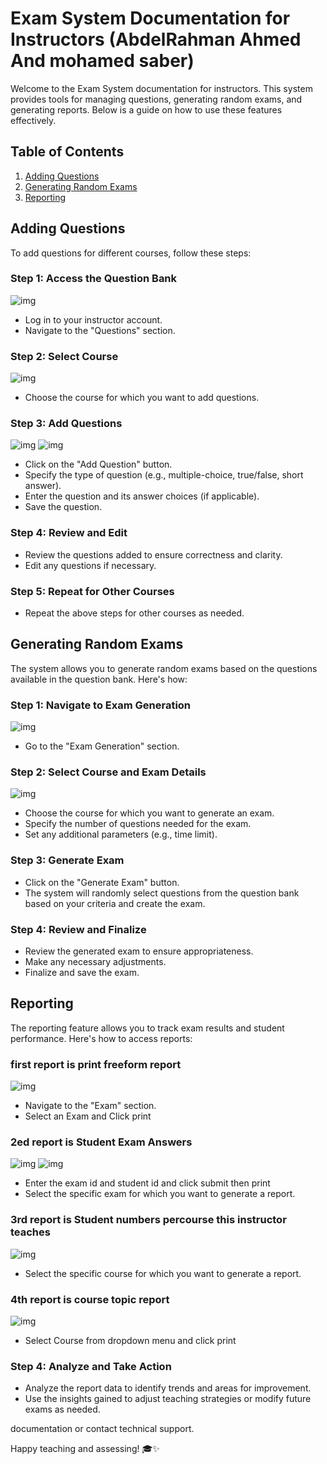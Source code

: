 # Exam System Documentation for Instructors (AbdelRahman Ahmed And mohamed saber)
Welcome to the Exam System documentation for instructors. This system provides tools for managing questions, generating random exams, and generating reports. Below is a guide on how to use these features effectively.

## Table of Contents
1. [Adding Questions](#adding-questions)
2. [Generating Random Exams](#generating-random-exams)
3. [Reporting](#reporting)

## Adding Questions <a name="adding-questions"></a>

To add questions for different courses, follow these steps:

### Step 1: Access the Question Bank 
![img](doc_imgs/question1.Jpg)
- Log in to your instructor account.
- Navigate to the "Questions" section.

### Step 2: Select Course
![img](doc_imgs/qestion3.Jpg)
- Choose the course for which you want to add questions.

### Step 3: Add Questions
![img](doc_imgs/qestion2.Jpg)
![img](doc_imgs/question5.Jpg)
- Click on the "Add Question" button.
- Specify the type of question (e.g., multiple-choice, true/false, short answer).
- Enter the question and its answer choices (if applicable).
- Save the question.

### Step 4: Review and Edit
- Review the questions added to ensure correctness and clarity.
- Edit any questions if necessary.

### Step 5: Repeat for Other Courses
- Repeat the above steps for other courses as needed.

## Generating Random Exams 

The system allows you to generate random exams based on the questions available in the question bank. Here's how:

### Step 1: Navigate to Exam Generation
![img](doc_imgs/question6.JPG)
- Go to the "Exam Generation" section.

### Step 2: Select Course and Exam Details
![img](doc_imgs/question7.JPG)

- Choose the course for which you want to generate an exam.
- Specify the number of questions needed for the exam.
- Set any additional parameters (e.g., time limit).

### Step 3: Generate Exam
- Click on the "Generate Exam" button.
- The system will randomly select questions from the question bank based on your criteria and create the exam.

### Step 4: Review and Finalize
- Review the generated exam to ensure appropriateness.
- Make any necessary adjustments.
- Finalize and save the exam.

## Reporting 

The reporting feature allows you to track exam results and student performance. Here's how to access reports:

### first report is print freeform report
![img](/doc_imgs/report1.JPG)
- Navigate to the "Exam" section.
- Select an Exam and Click print

### 2ed report is Student Exam Answers
![img](/doc_imgs/report2.JPG)
![img](doc_imgs/report3.JPG)
- Enter the exam id and student id and click submit then print
- Select the specific exam for which you want to generate a report.

### 3rd report is Student numbers percourse this instructor teaches
![img](/doc_imgs/report4.JPG)
- Select the specific course for which you want to generate a report.

### 4th report is course topic report
![img](/doc_imgs/report5.JPG)
- Select Course from dropdown menu and click print

### Step 4: Analyze and Take Action
- Analyze the report data to identify trends and areas for improvement.
- Use the insights gained to adjust teaching strategies or modify future exams as needed.

 documentation or contact technical support.

Happy teaching and assessing! 🎓✨
